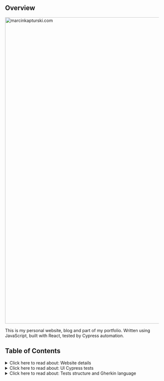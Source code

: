 ## Overview
<img width="1002" alt="marcinkapturski.com" src="https://user-images.githubusercontent.com/41780000/216717242-f88147a2-2110-4afb-b7d9-17ae6f58bae3.png">


This is my personal website, blog and part of my portfolio.
Written using JavaScript, built with React, tested by Cypress automation.

## Table of Contents

<details><summary>Click here to read about: Website details</summary>
<p>

  ## Website

  ##Run Website Locally

```bash
# install necessary packages
yarn

# run the project
yarn start
```

Open http://localhost:3000 with your browser to see the result
</p>
</details>
<details><summary>Click here to read about: UI Cypress tests</summary>
<p>

  ## UI Cypress tests

  
  ## Run Tests in console

```bash
# install necessary packages
yarn

# run cypress tests
yarn cy:run
```

Test results will be displayed like on this example


![Screen Shot 2023-01-14 at 2 05 21 PM](https://user-images.githubusercontent.com/41780000/212472955-f13dd7d9-5564-4086-bcf2-5b4a7edb2e39.png)


  
  ## Run Tests in Cypress window
  
```bash
# install necessary packages
yarn

# run cypress service window
yarn cy:open
```

Here is example of Cypress service window with example Cucumber Feature files

![Screen Shot 2023-01-14 at 2 10 29 PM](https://user-images.githubusercontent.com/41780000/212473176-415976ab-d956-4218-a3b0-7b00117086ad.png)
</p>
</details>

<details><summary>Click here to read about: Tests structure and Gherkin language</summary>
<p>

  ## Tests structure and Gherkin language

Under path: `/cypress/e2e` are all automation tests written in Gherkin language

Example:

```gherkin
Feature: Navigation links are visible and performing actions

  Background:
    Given I open the "home_page"
    And The title includes "About automation tests in Software Development"

  @regression
  Scenario Outline: Navigation item "<navigation_item>" scrolled to its assigned section
    When I click on the navigation link "<navigation_item>"
    Then The page is on the position "<position>"

    Examples:
      | navigation_item | position |
      | What I Do       | 10       |
      | About me        | 18       |
      | Cooperation     | 11       |
      | Contact         | 16       |
```


</p>
</details>
